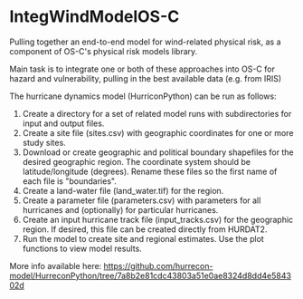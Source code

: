 # IntegWindModelOS-C
Pulling together an end-to-end model for wind-related physical risk, as a component of OS-C's physical risk models library.

Main task is to integrate one or both of these approaches into OS-C for hazard and vulnerability, pulling in the best available data (e.g. from IRIS)

The hurricane dynamics model (HurriconPython) can be run as follows:
1. Create a directory for a set of related model runs with subdirectories for input and output files.
2. Create a site file (sites.csv) with geographic coordinates for one or more study sites.
3. Download or create geographic and political boundary shapefiles for the desired geographic region. The coordinate system should be latitude/longitude (degrees). Rename these files so the first name of each file is "boundaries".
4. Create a land-water file (land_water.tif) for the region.
5. Create a parameter file (parameters.csv) with parameters for all hurricanes and (optionally) for particular hurricanes.
6. Create an input hurricane track file (input_tracks.csv) for the geographic region. If desired, this file can be created directly from HURDAT2.
7. Run the model to create site and regional estimates. Use the plot functions to view model results.

More info available here: https://github.com/hurrecon-model/HurreconPython/tree/7a8b2e81cdc43803a51e0ae8324d8dd4e584302d
